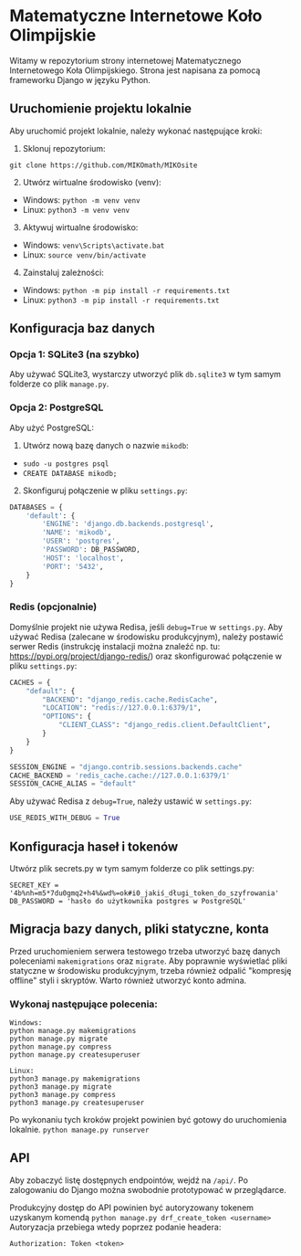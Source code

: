 # Matematyczne Internetowe Koło Olimpijskie

Witamy w repozytorium strony internetowej Matematycznego Internetowego Koła Olimpijskiego. Strona jest napisana za pomocą frameworku Django w języku Python.

## Uruchomienie projektu lokalnie

Aby uruchomić projekt lokalnie, należy wykonać następujące kroki:

1. Sklonuj repozytorium:

``git clone https://github.com/MIKOmath/MIKOsite``

2. Utwórz wirtualne środowisko (venv):
- Windows: `python -m venv venv`
- Linux: `python3 -m venv venv`

3. Aktywuj wirtualne środowisko:
- Windows: `venv\Scripts\activate.bat`
- Linux: `source venv/bin/activate`

4. Zainstaluj zależności:
- Windows: `python -m pip install -r requirements.txt`
- Linux: `python3 -m pip install -r requirements.txt`

## Konfiguracja baz danych

### Opcja 1: SQLite3 (na szybko)
Aby używać SQLite3, wystarczy utworzyć plik `db.sqlite3` w tym samym folderze co plik `manage.py`.

### Opcja 2: PostgreSQL
Aby użyć PostgreSQL:

1. Utwórz nową bazę danych o nazwie `mikodb`:
- ``sudo -u postgres psql``
- ``CREATE DATABASE mikodb;``
2. Skonfiguruj połączenie w pliku `settings.py`:
```python
DATABASES = {
    'default': {
        'ENGINE': 'django.db.backends.postgresql',
        'NAME': 'mikodb',
        'USER': 'postgres',
        'PASSWORD': DB_PASSWORD,
        'HOST': 'localhost',
        'PORT': '5432',
    }
}
```

### Redis (opcjonalnie)
Domyślnie projekt nie używa Redisa, jeśli `debug=True` w `settings.py`.
Aby używać Redisa (zalecane w środowisku produkcyjnym), należy postawić serwer Redis
(instrukcję instalacji można znaleźć np. tu: https://pypi.org/project/django-redis/)
oraz skonfigurować połączenie w pliku `settings.py`:

```python
CACHES = {
    "default": {
        "BACKEND": "django_redis.cache.RedisCache",
        "LOCATION": "redis://127.0.0.1:6379/1",
        "OPTIONS": {
            "CLIENT_CLASS": "django_redis.client.DefaultClient",
        }
    }
}

SESSION_ENGINE = "django.contrib.sessions.backends.cache"
CACHE_BACKEND = 'redis_cache.cache://127.0.0.1:6379/1'
SESSION_CACHE_ALIAS = "default"
```
Aby używać Redisa z `debug=True`, należy ustawić w `settings.py`:
```python
USE_REDIS_WITH_DEBUG = True
```

## Konfiguracja haseł i tokenów
Utwórz plik secrets.py w tym samym folderze co plik settings.py:
```
SECRET_KEY = '4b%nh=m5*7du0gmq2+h4%&wd%=ok#i0_jakiś_długi_token_do_szyfrowania'
DB_PASSWORD = 'hasło do użytkownika postgres w PostgreSQL'
```

## Migracja bazy danych, pliki statyczne, konta
Przed uruchomieniem serwera testowego trzeba utworzyć bazę danych poleceniami `makemigrations` oraz `migrate`.
Aby poprawnie wyświetlać pliki statyczne w środowisku produkcyjnym, trzeba również odpalić "kompresję offline" styli i skryptów.
Warto również utworzyć konto admina.

### Wykonaj następujące polecenia:
```
Windows:
python manage.py makemigrations
python manage.py migrate
python manage.py compress
python manage.py createsuperuser

Linux:
python3 manage.py makemigrations
python3 manage.py migrate
python3 manage.py compress
python3 manage.py createsuperuser
```

Po wykonaniu tych kroków projekt powinien być gotowy do uruchomienia lokalnie. 
``python manage.py runserver``

## API
Aby zobaczyć listę dostępnych endpointów, wejdź na `/api/`. Po zalogowaniu do Django można swobodnie prototypować w przeglądarce. 

Produkcyjny dostęp do API powinien być autoryzowany tokenem uzyskanym komendą
``python manage.py drf_create_token <username>``
Autoryzacja przebiega wtedy poprzez podanie headera:
```
Authorization: Token <token>
```
